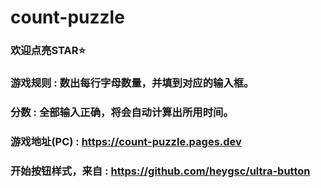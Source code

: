# count-puzzle

### 欢迎点亮STAR⭐

### 游戏规则 : 数出每行字母数量，并填到对应的输入框。

### 分数 : 全部输入正确，将会自动计算出所用时间。

### 游戏地址(PC) : https://count-puzzle.pages.dev

### 开始按钮样式，来自 :  https://github.com/heygsc/ultra-button
